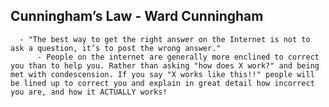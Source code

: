 ## Cunningham’s Law - Ward Cunningham
      - "The best way to get the right answer on the Internet is not to ask a question, it’s to post the wrong answer."
          - People on the internet are generally more enclined to correct you than to help you. Rather than asking "how does X work?" and being met with condescension. If you say "X works like this!!" people will be lined up to correct you and explain in great detail how incorrect you are, and how it ACTUALLY works!